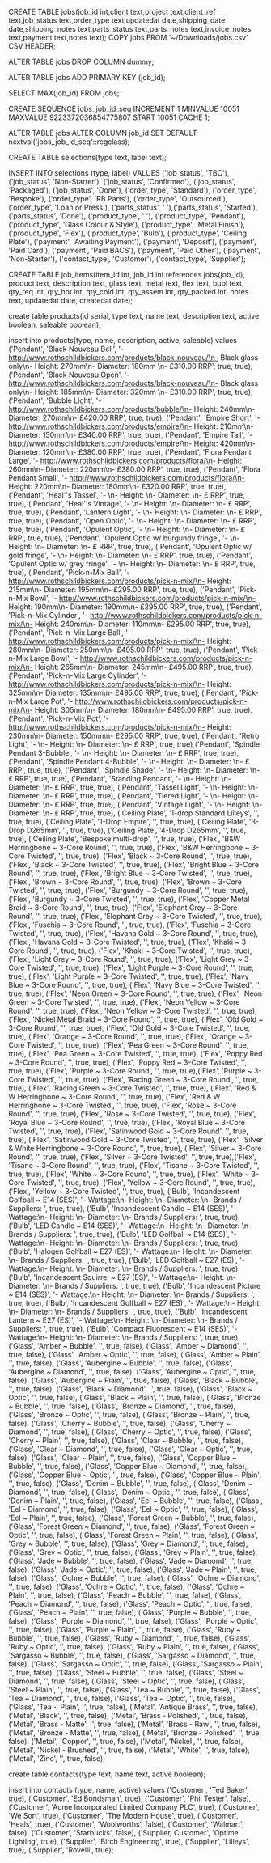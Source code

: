 
CREATE TABLE jobs(job_id int,client text,project text,client_ref text,job_status text,order_type text,updatedat date,shipping_date date,shipping_notes text,parts_status text,parts_notes text,invoice_notes text,payment text,notes text);
COPY jobs FROM '~/Downloads/jobs.csv' CSV HEADER;

ALTER TABLE jobs DROP COLUMN dummy;

ALTER TABLE jobs ADD PRIMARY KEY (job_id);

SELECT MAX(job_id) FROM jobs;

CREATE SEQUENCE jobs_job_id_seq
  INCREMENT 1
  MINVALUE 10051
  MAXVALUE 9223372036854775807
  START 10051
  CACHE 1;

ALTER TABLE jobs ALTER COLUMN job_id SET DEFAULT nextval('jobs_job_id_seq'::regclass);




CREATE TABLE selections(type text, label text);

INSERT INTO selections (type, label) VALUES ('job_status', 'TBC'), ('job_status', 'Non-Starter'), ('job_status', 'Confirmed'), ('job_status', 'Packaged'), ('job_status', 'Done'), ('order_type', 'Standard'), ('order_type', 'Bespoke'), ('order_type', 'RB Parts'), ('order_type', 'Outsourced'), ('order_type', 'Loan or Press'), ('parts_status', ' '),('parts_status', 'Started'), ('parts_status', 'Done'), ('product_type', ' '), ('product_type', 'Pendant'), ('product_type', 'Glass Colour & Style'), ('product_type', 'Metal Finish'), ('product_type', 'Flex'), ('product_type', 'Bulb'), ('product_type', 'Ceiling Plate'), ('payment', 'Awaiting Payment'), ('payment', 'Deposit'), ('payment', 'Paid Card'), ('payment', 'Paid BACS'), ('payment', 'Paid Other'), ('payment', 'Non-Starter'), ('contact_type', 'Customer'), ('contact_type', 'Supplier');



CREATE TABLE job_items(item_id int, job_id int references jobs(job_id), product text, description text, glass text, metal text, flex text, bubl text, qty_req int, qty_hot int, qty_cold int, qty_assem int, qty_packed int, notes text, updatedat date, createdat date);



create table products(id serial, type text, name text, description text, active boolean, saleable boolean);


insert into products(type, name, description, active, saleable) values ('Pendant', 'Black Nouveau Bell', '- http://www.rothschildbickers.com/products/black-nouveau/\n- Black glass only\n- Height: 270mm\n- Diameter: 180mm \n- £310.00 RRP', true, true), ('Pendant', 'Black Nouveau Open', '- http://www.rothschildbickers.com/products/black-nouveau/\n- Black glass only\n- Height: 185mm\n- Diameter: 320mm \n- £310.00 RRP', true, true),('Pendant', 'Bubble Light', '- http://www.rothschildbickers.com/products/bubble/\n- Height: 240mm\n- Diameter: 270mm\n- £420.00 RRP', true, true), ('Pendant', 'Empire Short', '- http://www.rothschildbickers.com/products/empire/\n- Height: 210mm\n- Diameter: 150mm\n- £340.00 RRP', true, true), ('Pendant', 'Empire Tall', '- http://www.rothschildbickers.com/products/empire/\n- Height: 420mm\n- Diameter: 120mm\n- £380.00 RRP', true, true), ('Pendant', 'Flora Pendant Large', '- http://www.rothschildbickers.com/products/flora/\n- Height: 260mm\n- Diameter: 220mm\n- £380.00 RRP', true, true), ('Pendant', 'Flora Pendant Small', '- http://www.rothschildbickers.com/products/flora/\n- Height: 220mm\n- Diameter: 180mm\n- £320.00 RRP', true, true), ('Pendant', 'Heal''s Tassel', '- \n- Height: \n- Diameter: \n- £ RRP', true, true), ('Pendant', 'Heal''s Vintage', '- \n- Height: \n- Diameter: \n- £ RRP', true, true), ('Pendant', 'Lantern Light', '- \n- Height: \n- Diameter: \n- £ RRP', true, true), ('Pendant', 'Open Optic', '- \n- Height: \n- Diameter: \n- £ RRP', true, true), ('Pendant', 'Opulent Optic', '- \n- Height: \n- Diameter: \n- £ RRP', true, true), ('Pendant', 'Opulent Optic w/ burgundy fringe', '- \n- Height: \n- Diameter: \n- £ RRP', true, true), ('Pendant', 'Opulent Optic w/ gold fringe', '- \n- Height: \n- Diameter: \n- £ RRP', true, true), ('Pendant', 'Opulent Optic w/ grey fringe', '- \n- Height: \n- Diameter: \n- £ RRP', true, true), ('Pendant', 'Pick-n-Mix Ball', '- http://www.rothschildbickers.com/products/pick-n-mix/\n- Height: 215mm\n- Diameter: 195mm\n- £295.00 RRP', true, true), ('Pendant', 'Pick-n-Mix Bowl', '- http://www.rothschildbickers.com/products/pick-n-mix/\n- Height: 190mm\n- Diameter: 190mm\n- £295.00 RRP', true, true), ('Pendant', 'Pick-n-Mix Cylinder', '- http://www.rothschildbickers.com/products/pick-n-mix/\n- Height: 240mm\n- Diameter: 110mm\n- £295.00 RRP', true, true), ('Pendant', 'Pick-n-Mix Large Ball', '- http://www.rothschildbickers.com/products/pick-n-mix/\n- Height: 280mm\n- Diameter: 250mm\n- £495.00 RRP', true, true), ('Pendant', 'Pick-n-Mix Large Bowl', '- http://www.rothschildbickers.com/products/pick-n-mix/\n- Height: 265mm\n- Diameter: 245mm\n- £495.00 RRP', true, true), ('Pendant', 'Pick-n-Mix Large Cylinder', '- http://www.rothschildbickers.com/products/pick-n-mix/\n- Height: 325mm\n- Diameter: 135mm\n- £495.00 RRP', true, true), ('Pendant', 'Pick-n-Mix Large Pot', '- http://www.rothschildbickers.com/products/pick-n-mix/\n- Height: 305mm\n- Diameter: 180mm\n- £495.00 RRP', true, true), ('Pendant', 'Pick-n-Mix Pot', '- http://www.rothschildbickers.com/products/pick-n-mix/\n- Height: 230mm\n- Diameter: 150mm\n- £295.00 RRP', true, true), ('Pendant', 'Retro Light', '- \n- Height: \n- Diameter: \n- £ RRP', true, true),('Pendant', 'Spindle Pendant 3-Bubble', '- \n- Height: \n- Diameter: \n- £ RRP', true, true), ('Pendant', 'Spindle Pendant 4-Bubble', '- \n- Height: \n- Diameter: \n- £ RRP', true, true), ('Pendant', 'Spindle Shade', '- \n- Height: \n- Diameter: \n- £ RRP', true, true), ('Pendant', 'Standing Pendant', '- \n- Height: \n- Diameter: \n- £ RRP', true, true), ('Pendant', 'Tassel Light', '- \n- Height: \n- Diameter: \n- £ RRP', true, true), ('Pendant', 'Tiered Light', '- \n- Height: \n- Diameter: \n- £ RRP', true, true), ('Pendant', 'Vintage Light', '- \n- Height: \n- Diameter: \n- £ RRP', true, true), ('Ceiling Plate', '1-drop Standard Lilleys', '', true, true), ('Ceiling Plate', '1-Drop Empire', '', true, true), ('Ceiling Plate', '3-Drop D265mm', '', true, true), ('Ceiling Plate', '4-Drop D265mm', '', true, true), ('Ceiling Plate', 'Bespoke multi-drop', '', true, true), ('Flex', 'B&W Herringbone ~ 3-Core Round', '', true, true), ('Flex', 'B&W Herringbone ~ 3-Core Twisted', '', true, true), ('Flex', 'Black ~ 3-Core Round', '', true, true), ('Flex', 'Black ~ 3-Core Twisted', '', true, true), ('Flex', 'Bright Blue ~ 3-Core Round', '', true, true), ('Flex', 'Bright Blue ~ 3-Core Twisted', '', true, true), ('Flex', 'Brown ~ 3-Core Round', '', true, true), ('Flex', 'Brown ~ 3-Core Twisted', '', true, true), ('Flex', 'Burgundy ~ 3-Core Round', '', true, true), ('Flex', 'Burgundy ~ 3-Core Twisted', '', true, true), ('Flex', 'Copper Metal Braid ~ 3-Core Round', '', true, true), ('Flex', 'Elephant Grey ~ 3-Core Round', '', true, true), ('Flex', 'Elephant Grey ~ 3-Core Twisted', '', true, true), ('Flex', 'Fuschia ~ 3-Core Round', '', true, true), ('Flex', 'Fuschia ~ 3-Core Twisted', '', true, true), ('Flex', 'Havana Gold ~ 3-Core Round', '', true, true), ('Flex', 'Havana Gold ~ 3-Core Twisted', '', true, true), ('Flex', 'Khaki ~ 3-Core Round', '', true, true), ('Flex', 'Khaki ~ 3-Core Twisted', '', true, true), ('Flex', 'Light Grey ~ 3-Core Round', '', true, true), ('Flex', 'Light Grey ~ 3-Core Twisted', '', true, true), ('Flex', 'Light Purple ~ 3-Core Round', '', true, true), ('Flex', 'Light Purple ~ 3-Core Twisted', '', true, true), ('Flex', 'Navy Blue ~ 3-Core Round', '', true, true), ('Flex', 'Navy Blue ~ 3-Core Twisted', '', true, true), ('Flex', 'Neon Green ~ 3-Core Round', '', true, true), ('Flex', 'Neon Green ~ 3-Core Twisted', '', true, true), ('Flex', 'Neon Yellow ~ 3-Core Round', '', true, true), ('Flex', 'Neon Yellow ~ 3-Core Twisted', '', true, true), ('Flex', 'Nickel Metal Braid ~ 3-Core Round', '', true, true), ('Flex', 'Old Gold ~ 3-Core Round', '', true, true), ('Flex', 'Old Gold ~ 3-Core Twisted', '', true, true), ('Flex', 'Orange ~ 3-Core Round', '', true, true), ('Flex', 'Orange ~ 3-Core Twisted', '', true, true), ('Flex', 'Pea Green ~ 3-Core Round', '', true, true), ('Flex', 'Pea Green ~ 3-Core Twisted', '', true, true), ('Flex', 'Poppy Red ~ 3-Core Round', '', true, true), ('Flex', 'Poppy Red ~ 3-Core Twisted', '', true, true), ('Flex', 'Purple ~ 3-Core Round', '', true, true),('Flex', 'Purple ~ 3-Core Twisted', '', true, true), ('Flex', 'Racing Green ~ 3-Core Round', '', true, true), ('Flex', 'Racing Green ~ 3-Core Twisted', '', true, true), ('Flex', 'Red & W Herringbone ~ 3-Core Round', '', true, true), ('Flex', 'Red & W Herringbone ~ 3-Core Twisted', '', true, true), ('Flex', 'Rose ~ 3-Core Round', '', true, true), ('Flex', 'Rose ~ 3-Core Twisted', '', true, true), ('Flex', 'Royal Blue ~ 3-Core Round', '', true, true), ('Flex', 'Royal Blue ~ 3-Core Twisted', '', true, true), ('Flex', 'Satinwood Gold ~ 3-Core Round', '', true, true), ('Flex', 'Satinwood Gold ~ 3-Core Twisted', '', true, true), ('Flex', 'Silver & White Herringbone ~ 3-Core Round', '', true, true), ('Flex', 'Silver ~ 3-Core Round', '', true, true), ('Flex', 'Silver ~ 3-Core Twisted', '', true, true),('Flex', 'Tisane ~ 3-Core Round', '', true, true), ('Flex', 'Tisane ~ 3-Core Twisted', '', true, true), ('Flex', 'White ~ 3-Core Round', '', true, true), ('Flex', 'White ~ 3-Core Twisted', '', true, true), ('Flex', 'Yellow ~ 3-Core Round', '', true, true), ('Flex', 'Yellow ~ 3-Core Twisted', '', true, true), ('Bulb', 'Incandescent Golfball ~ E14 (SES)', '- Wattage:\n- Height: \n- Diameter: \n- Brands / Suppliers: ', true, true), ('Bulb', 'Incandescent Candle ~ E14 (SES)', '- Wattage:\n- Height: \n- Diameter: \n- Brands / Suppliers: ', true, true), ('Bulb', 'LED Candle ~ E14 (SES)', '- Wattage:\n- Height: \n- Diameter: \n- Brands / Suppliers: ', true, true), ('Bulb', 'LED Golfball ~ E14 (SES)', '- Wattage:\n- Height: \n- Diameter: \n- Brands / Suppliers: ', true, true), ('Bulb', 'Halogen Golfball ~ E27 (ES)', '- Wattage:\n- Height: \n- Diameter: \n- Brands / Suppliers: ', true, true), ('Bulb', 'LED Golfball ~ E27 (ES)', '- Wattage:\n- Height: \n- Diameter: \n- Brands / Suppliers: ', true, true), ('Bulb', 'Incandescent Squirrel ~ E27 (ES)', '- Wattage:\n- Height: \n- Diameter: \n- Brands / Suppliers: ', true, true), ('Bulb', 'Incandescent Picture ~ E14 (SES)', '- Wattage:\n- Height: \n- Diameter: \n- Brands / Suppliers: ', true, true), ('Bulb', 'Incandescent Golfball ~ E27 (ES)', '- Wattage:\n- Height: \n- Diameter: \n- Brands / Suppliers: ', true, true), ('Bulb', 'Incandescent Lantern ~ E27 (ES)', '- Wattage:\n- Height: \n- Diameter: \n- Brands / Suppliers: ', true, true), ('Bulb', 'Compact Fluorescent ~ E14 (SES)', '- Wattage:\n- Height: \n- Diameter: \n- Brands / Suppliers: ', true, true), ('Glass', 'Amber ~ Bubble', '', true, false), ('Glass', 'Amber ~ Diamond', '', true, false), ('Glass', 'Amber ~ Optic', '', true, false), ('Glass', 'Amber ~ Plain', '', true, false), ('Glass', 'Aubergine ~ Bubble', '', true, false), ('Glass', 'Aubergine ~ Diamond', '', true, false), ('Glass', 'Aubergine ~ Optic', '', true, false), ('Glass', 'Aubergine ~ Plain', '', true, false), ('Glass', 'Black ~ Bubble', '', true, false), ('Glass', 'Black ~ Diamond', '', true, false), ('Glass', 'Black ~ Optic', '', true, false), ('Glass', 'Black ~ Plain', '', true, false), ('Glass', 'Bronze ~ Bubble', '', true, false), ('Glass', 'Bronze ~ Diamond', '', true, false), ('Glass', 'Bronze ~ Optic', '', true, false), ('Glass', 'Bronze ~ Plain', '', true, false), ('Glass', 'Cherry ~ Bubble', '', true, false), ('Glass', 'Cherry ~ Diamond', '', true, false), ('Glass', 'Cherry ~ Optic', '', true, false), ('Glass', 'Cherry ~ Plain', '', true, false), ('Glass', 'Clear ~ Bubble', '', true, false), ('Glass', 'Clear ~ Diamond', '', true, false), ('Glass', 'Clear ~ Optic', '', true, false), ('Glass', 'Clear ~ Plain', '', true, false), ('Glass', 'Copper Blue ~ Bubble', '', true, false), ('Glass', 'Copper Blue ~ Diamond', '', true, false), ('Glass', 'Copper Blue ~ Optic', '', true, false), ('Glass', 'Copper Blue ~ Plain', '', true, false), ('Glass', 'Denim ~ Bubble', '', true, false), ('Glass', 'Denim ~ Diamond', '', true, false), ('Glass', 'Denim ~ Optic', '', true, false), ('Glass', 'Denim ~ Plain', '', true, false), ('Glass', 'Eel ~ Bubble', '', true, false), ('Glass', 'Eel - Diamond', '', true, false), ('Glass', 'Eel ~ Optic', '', true, false), ('Glass', 'Eel ~ Plain', '', true, false), ('Glass', 'Forest Green ~ Bubble', '', true, false), ('Glass', 'Forest Green ~ Diamond', '', true, false), ('Glass', 'Forest Green ~ Optic', '', true, false), ('Glass', 'Forest Green ~ Plain', '', true, false), ('Glass', 'Grey ~ Bubble', '', true, false), ('Glass', 'Grey ~ Diamond', '', true, false), ('Glass', 'Grey ~ Optic', '', true, false), ('Glass', 'Grey ~ Plain', '', true, false), ('Glass', 'Jade ~ Bubble', '', true, false), ('Glass', 'Jade ~ Diamond', '', true, false), ('Glass', 'Jade ~ Optic', '', true, false), ('Glass', 'Jade ~ Plain', '', true, false), ('Glass', 'Ochre ~ Bubble', '', true, false), ('Glass', 'Ochre ~ Diamond', '', true, false), ('Glass', 'Ochre ~ Optic', '', true, false), ('Glass', 'Ochre ~ Plain', '', true, false), ('Glass', 'Peach ~ Bubble', '', true, false), ('Glass', 'Peach ~ Diamond', '', true, false), ('Glass', 'Peach ~ Optic', '', true, false), ('Glass', 'Peach ~ Plain', '', true, false), ('Glass', 'Purple ~ Bubble', '', true, false), ('Glass', 'Purple ~ Diamond', '', true, false), ('Glass', 'Purple ~ Optic', '', true, false), ('Glass', 'Purple ~ Plain', '', true, false), ('Glass', 'Ruby ~ Bubble', '', true, false), ('Glass', 'Ruby ~ Diamond', '', true, false), ('Glass', 'Ruby ~ Optic', '', true, false), ('Glass', 'Ruby ~ Plain', '', true, false), ('Glass', 'Sargasso ~ Bubble', '', true, false), ('Glass', 'Sargasso ~ Diamond', '', true, false), ('Glass', 'Sargasso ~ Optic', '', true, false), ('Glass', 'Sargasso ~ Plain', '', true, false), ('Glass', 'Steel ~ Bubble', '', true, false), ('Glass', 'Steel ~ Diamond', '', true, false), ('Glass', 'Steel ~ Optic', '', true, false), ('Glass', 'Steel ~ Plain', '', true, false), ('Glass', 'Tea ~ Bubble', '', true, false), ('Glass', 'Tea ~ Diamond', '', true, false), ('Glass', 'Tea ~ Optic', '', true, false), ('Glass', 'Tea ~ Plain', '', true, false), ('Metal', 'Antique Brass', '', true, false), ('Metal', 'Black', '', true, false), ('Metal', 'Brass - Polished', '', true, false), ('Metal', 'Brass - Matte', '', true, false), ('Metal', 'Brass - Raw', '', true, false), ('Metal', 'Bronze - Matte', '', true, false), ('Metal', 'Bronze - Polished', '', true, false), ('Metal', 'Copper', '', true, false), ('Metal', 'Nickel', '', true, false), ('Metal', 'Nickel - Brushed', '', true, false), ('Metal', 'White', '', true, false), ('Metal', 'Zinc', '', true, false);



create table contacts(type text, name text, active boolean);

insert into contacts (type, name, active) values ('Customer', 'Ted Baker', true), ('Customer', 'Ed Bondsman', true), ('Customer', 'Phil Tester', false), ('Customer', 'Acme Incorporated Limited Company PLC', true), ('Customer', 'We Sort', true), ('Customer', 'The Modern House', true), ('Customer', 'Heals', true), ('Customer', 'Woolworths', false), ('Customer', 'Walmart', false), ('Customer', 'Starbucks', false), ('Supplier, Customer', 'Optime Lighting', true), ('Supplier', 'Birch Engineering', true), ('Supplier', 'Lilleys', true), ('Supplier', 'Rovelli', true);

